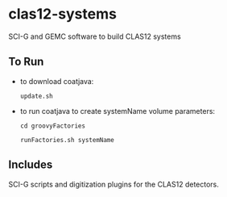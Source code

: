 # clas12-systems

SCI-G and GEMC software to build CLAS12 systems 

## To Run

- to download coatjava:

  `update.sh`

- to run coatjava to create systemName volume parameters:

  `cd groovyFactories` 
  
  `runFactories.sh systemName`

## Includes 

SCI-G scripts and digitization plugins for the CLAS12 detectors.


